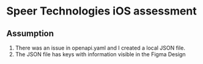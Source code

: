 # Speer Technologies iOS assessment

## Assumption
1. There was an issue in openapi.yaml and I created a local JSON file.
2. The JSON file has keys with information visible in the Figma Design
